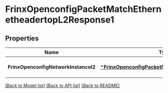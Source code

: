 # FrinxOpenconfigPacketMatchEthernetheadertopL2Response1

## Properties
Name | Type | Description | Notes
------------ | ------------- | ------------- | -------------
**FrinxOpenconfigNetworkInstancel2** | [***FrinxOpenconfigPacketMatchEthernetheadertopL2**](frinx.openconfig.packet.match.ethernetheadertop.L2.md) |  | [optional] [default to null]

[[Back to Model list]](../README.md#documentation-for-models) [[Back to API list]](../README.md#documentation-for-api-endpoints) [[Back to README]](../README.md)


